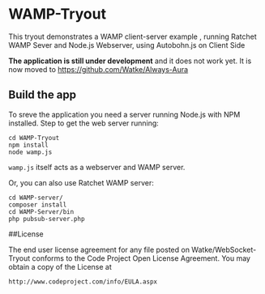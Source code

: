 WAMP-Tryout
===========

This tryout demonstrates a WAMP client-server example , running Ratchet WAMP Sever and Node.js Webserver, using Autobohn.js on Client Side

**The application is still under development** and it does not work yet.
It is now moved to https://github.com/Watke/Always-Aura

## Build the app

To sreve the application you need a server running Node.js with NPM installed. Step to get the web server running:

    cd WAMP-Tryout
    npm install
    node wamp.js

```wamp.js``` itself acts as a webserver and WAMP server.

Or, you can also use Ratchet WAMP server:
    
    cd WAMP-server/
    composer install
    cd WAMP-Server/bin
    php pubsub-server.php

##License

The end user license agreement for any file posted on Watke/WebSocket-Tryout conforms to the Code Project Open License Agreement. You may obtain a copy of the License at

    http://www.codeproject.com/info/EULA.aspx
